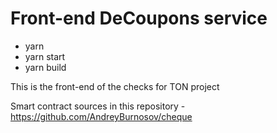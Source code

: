 # Front-end DeCoupons service

- yarn
- yarn start
- yarn build

This is the front-end of the checks for TON project

Smart contract sources in this repository - https://github.com/AndreyBurnosov/cheque


